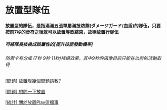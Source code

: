 # 放置型隊伍

#### 放置型的隊伍，是指湊滿五張單屬滿技防禦(ダメージガード/血盾)的隊伍，只要按前7秒的音符之後就可以放置等歌結束，故稱放置行隊伍

##### 可將隊長技換成該屬性的\[提升技能發動機率\]

###### 防禦卡有分成 \(7秒 9秒 11秒\)持續效果，其中9秒的偶像目前只能在以前的活動取得




[\[問題\] 放置隊幾個問題請教?](https://disp.cc/b/654-9Ttv)

[\[問題\] 想問一下放置](https://disp.cc/b/654-9QO6)

[\[統計\] 關於放置Play這檔事](https://disp.cc/b/654-9Ttw)

